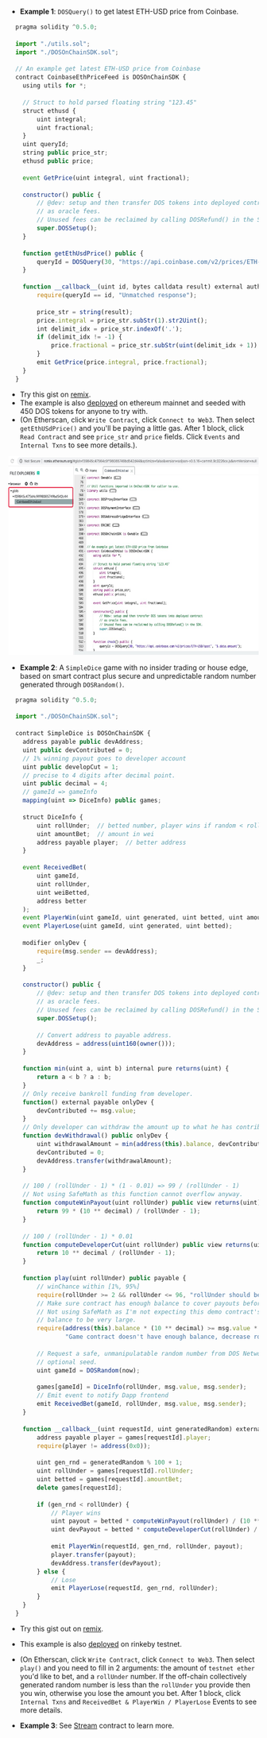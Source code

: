 - **Example 1**: `DOSQuery()` to get latest ETH-USD price from Coinbase.
```js
  pragma solidity ^0.5.0;

  import "./utils.sol";
  import "./DOSOnChainSDK.sol";

  // An example get latest ETH-USD price from Coinbase
  contract CoinbaseEthPriceFeed is DOSOnChainSDK {
    using utils for *;

    // Struct to hold parsed floating string "123.45"
    struct ethusd {
        uint integral;
        uint fractional;
    }
    uint queryId;
    string public price_str;
    ethusd public price;

    event GetPrice(uint integral, uint fractional);

    constructor() public {
        // @dev: setup and then transfer DOS tokens into deployed contract
        // as oracle fees.
        // Unused fees can be reclaimed by calling DOSRefund() in the SDK.
        super.DOSSetup();
    }

    function getEthUsdPrice() public {
        queryId = DOSQuery(30, "https://api.coinbase.com/v2/prices/ETH-USD/spot", "$.data.amount");
    }

    function __callback__(uint id, bytes calldata result) external auth {
        require(queryId == id, "Unmatched response");

        price_str = string(result);
        price.integral = price_str.subStr(1).str2Uint();
        int delimit_idx = price_str.indexOf('.');
        if (delimit_idx != -1) {
            price.fractional = price_str.subStr(uint(delimit_idx + 1)).str2Uint();
        }
        emit GetPrice(price.integral, price.fractional);
    }
  }
```
 - Try this gist on [remix](http://remix.ethereum.org/#gist=f39845c47564c9ff98085749bd542d44&optimize=true&version=soljson-v0.5.17+commit.d19bba13.js).
 - The example is also [deployed](https://etherscan.io/address/0x284e8386e94624d7a681b883d0a718ec22481536#code) on ethereum mainnet and seeded with 450 DOS tokens for anyone to try with.
 - (On Etherscan, click `Write Contract`, click `Connect to Web3`. Then select `getEthUSdPrice()` and you'll be paying a little gas. After 1 block, click `Read Contract` and see `price_str` and `price` fields. Click `Events` and `Internal Txns` to see more details.).

<p align="center">
  <img width="600" height="400" src="https://raw.githubusercontent.com/DOSNetwork/docs/master/_media/remix.png">
</p>


- **Example 2**: A `SimpleDice` game with no insider trading or house edge, based on smart contract plus secure and unpredictable random number generated through `DOSRandom()`.
```js
  pragma solidity ^0.5.0;

  import "./DOSOnChainSDK.sol";

  contract SimpleDice is DOSOnChainSDK {
    address payable public devAddress;
    uint public devContributed = 0;
    // 1% winning payout goes to developer account
    uint public developCut = 1;
    // precise to 4 digits after decimal point.
    uint public decimal = 4;
    // gameId => gameInfo
    mapping(uint => DiceInfo) public games;

    struct DiceInfo {
        uint rollUnder;  // betted number, player wins if random < rollUnder
        uint amountBet;  // amount in wei
        address payable player;  // better address
    }

    event ReceivedBet(
        uint gameId,
        uint rollUnder,
        uint weiBetted,
        address better
    );
    event PlayerWin(uint gameId, uint generated, uint betted, uint amountWin);
    event PlayerLose(uint gameId, uint generated, uint betted);

    modifier onlyDev {
        require(msg.sender == devAddress);
        _;
    }

    constructor() public {
        // @dev: setup and then transfer DOS tokens into deployed contract
        // as oracle fees.
        // Unused fees can be reclaimed by calling DOSRefund() in the SDK.
        super.DOSSetup();
        
        // Convert address to payable address.
        devAddress = address(uint160(owner()));
    }

    function min(uint a, uint b) internal pure returns(uint) {
        return a < b ? a : b;
    }
    // Only receive bankroll funding from developer.
    function() external payable onlyDev {
        devContributed += msg.value;
    }
    // Only developer can withdraw the amount up to what he has contributed.
    function devWithdrawal() public onlyDev {
        uint withdrawalAmount = min(address(this).balance, devContributed);
        devContributed = 0;
        devAddress.transfer(withdrawalAmount);
    }

    // 100 / (rollUnder - 1) * (1 - 0.01) => 99 / (rollUnder - 1)
    // Not using SafeMath as this function cannot overflow anyway.
    function computeWinPayout(uint rollUnder) public view returns(uint) {
        return 99 * (10 ** decimal) / (rollUnder - 1);
    }

    // 100 / (rollUnder - 1) * 0.01
    function computeDeveloperCut(uint rollUnder) public view returns(uint) {
        return 10 ** decimal / (rollUnder - 1);
    }

    function play(uint rollUnder) public payable {
        // winChance within [1%, 95%]
        require(rollUnder >= 2 && rollUnder <= 96, "rollUnder should be in 2~96");
        // Make sure contract has enough balance to cover payouts before game.
        // Not using SafeMath as I'm not expecting this demo contract's
        // balance to be very large.
        require(address(this).balance * (10 ** decimal) >= msg.value * computeWinPayout(rollUnder),
                "Game contract doesn't have enough balance, decrease rollUnder");

        // Request a safe, unmanipulatable random number from DOS Network with
        // optional seed.
        uint gameId = DOSRandom(now);

        games[gameId] = DiceInfo(rollUnder, msg.value, msg.sender);
        // Emit event to notify Dapp frontend
        emit ReceivedBet(gameId, rollUnder, msg.value, msg.sender);
    }

    function __callback__(uint requestId, uint generatedRandom) external auth {
        address payable player = games[requestId].player;
        require(player != address(0x0));

        uint gen_rnd = generatedRandom % 100 + 1;
        uint rollUnder = games[requestId].rollUnder;
        uint betted = games[requestId].amountBet;
        delete games[requestId];

        if (gen_rnd < rollUnder) {
            // Player wins
            uint payout = betted * computeWinPayout(rollUnder) / (10 ** decimal);
            uint devPayout = betted * computeDeveloperCut(rollUnder) / (10 ** decimal);

            emit PlayerWin(requestId, gen_rnd, rollUnder, payout);
            player.transfer(payout);
            devAddress.transfer(devPayout);
        } else {
            // Lose
            emit PlayerLose(requestId, gen_rnd, rollUnder);
        }
    }
  }
```
 - Try this gist out on [remix](http://remix.ethereum.org/#gist=3b2ca0410af407497bdc70ffe79ee123&optimize=true&evmVersion=null&version=soljson-v0.5.17+commit.d19bba13.js).
 - This example is also [deployed](https://rinkeby.etherscan.io/address/0xb156032041f83eb6d96916aada5c7dbdd338dccb) on rinkeby testnet.
 - (On Etherscan, click `Write Contract`, click `Connect to Web3`. Then select `play()` and you need to fill in 2 arguments: the amount of `testnet ether` you'd like to bet, and a `rollUnder` number. If the off-chain collectively generated random number is less than the `rollUnder` you provide then you win, otherwise you lose the amount you bet. After 1 block, click `Internal Txns` and `ReceivedBet & PlayerWin / PlayerLose` Events to see more details.



- **Example 3**: See [Stream](https://github.com/DOSNetwork/smart-contracts/blob/master/contracts/Stream.sol) contract to learn more.

